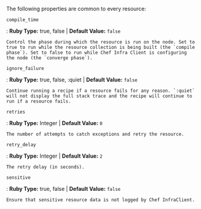 The following properties are common to every resource:

`compile_time`

:   **Ruby Type:** true, false \| **Default Value:** `false`

    Control the phase during which the resource is run on the node. Set to true to run while the resource collection is being built (the `compile phase`). Set to false to run while Chef Infra Client is configuring the node (the `converge phase`).

`ignore_failure`

:   **Ruby Type:** true, false, :quiet \| **Default Value:** `false`

    Continue running a recipe if a resource fails for any reason. `:quiet` will not display the full stack trace and the recipe will continue to run if a resource fails.

`retries`

:   **Ruby Type:** Integer \| **Default Value:** `0`

    The number of attempts to catch exceptions and retry the resource.

`retry_delay`

:   **Ruby Type:** Integer \| **Default Value:** `2`

    The retry delay (in seconds).

`sensitive`

:   **Ruby Type:** true, false \| **Default Value:** `false`

    Ensure that sensitive resource data is not logged by Chef InfraClient.
